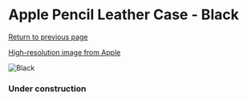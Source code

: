 # Apple Pencil Leather Case - Black

[Return to previous page](/pencil)

[High-resolution image from Apple](https://store.storeimages.cdn-apple.com/8756/as-images.apple.com/is/MQ0X2?wid=4500&hei=4500&fmt=png)

<div style="width: 384px"><img src="/everysource/MQ0X2.png" alt="Black"></div>

### Under construction
